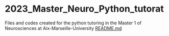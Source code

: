 # 2023_Master_Neuro_Python_tutorat
Files and codes created for the python tutoring in the Master 1 of Neurosciences at Aix-Marseille-University
[README.md](https://github.com/Cypriendtr/2023_Master_Neuro_Python_tutorat/files/11072777/README.md)

